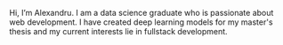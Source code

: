 Hi, I’m Alexandru. I am a data science graduate who is passionate about web development. I have created deep learning models for my master's thesis and my current interests lie in fullstack development.
